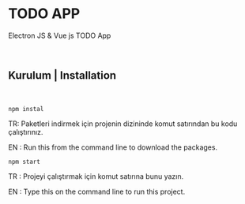 # TODO APP

Electron JS &amp; Vue js TODO App

<br />

## Kurulum | Installation

<br>

```
npm instal
```

TR: Paketleri indirmek için projenin dizininde komut satırından bu kodu çalıştırınız.

EN : Run this from the command line to download the packages.

```
npm start
```

TR : Projeyi çalıştırmak için komut satırına bunu yazın.

EN : Type this on the command line to run this project.
